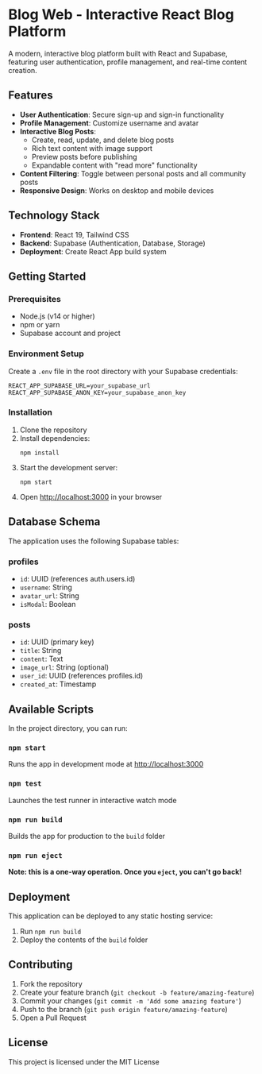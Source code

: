 # Blog Web - Interactive React Blog Platform

A modern, interactive blog platform built with React and Supabase, featuring user authentication, profile management, and real-time content creation.

## Features

- **User Authentication**: Secure sign-up and sign-in functionality
- **Profile Management**: Customize username and avatar
- **Interactive Blog Posts**:
  - Create, read, update, and delete blog posts
  - Rich text content with image support
  - Preview posts before publishing
  - Expandable content with "read more" functionality
- **Content Filtering**: Toggle between personal posts and all community posts
- **Responsive Design**: Works on desktop and mobile devices

## Technology Stack

- **Frontend**: React 19, Tailwind CSS
- **Backend**: Supabase (Authentication, Database, Storage)
- **Deployment**: Create React App build system

## Getting Started

### Prerequisites

- Node.js (v14 or higher)
- npm or yarn
- Supabase account and project

### Environment Setup

Create a `.env` file in the root directory with your Supabase credentials:

```
REACT_APP_SUPABASE_URL=your_supabase_url
REACT_APP_SUPABASE_ANON_KEY=your_supabase_anon_key
```

### Installation

1. Clone the repository
2. Install dependencies:
   ```
   npm install
   ```
3. Start the development server:
   ```
   npm start
   ```
4. Open [http://localhost:3000](http://localhost:3000) in your browser

## Database Schema

The application uses the following Supabase tables:

### profiles
- `id`: UUID (references auth.users.id)
- `username`: String
- `avatar_url`: String
- `isModal`: Boolean

### posts
- `id`: UUID (primary key)
- `title`: String
- `content`: Text
- `image_url`: String (optional)
- `user_id`: UUID (references profiles.id)
- `created_at`: Timestamp

## Available Scripts

In the project directory, you can run:

### `npm start`

Runs the app in development mode at [http://localhost:3000](http://localhost:3000)

### `npm test`

Launches the test runner in interactive watch mode

### `npm run build`

Builds the app for production to the `build` folder

### `npm run eject`

**Note: this is a one-way operation. Once you `eject`, you can't go back!**

## Deployment

This application can be deployed to any static hosting service:

1. Run `npm run build`
2. Deploy the contents of the `build` folder

## Contributing

1. Fork the repository
2. Create your feature branch (`git checkout -b feature/amazing-feature`)
3. Commit your changes (`git commit -m 'Add some amazing feature'`)
4. Push to the branch (`git push origin feature/amazing-feature`)
5. Open a Pull Request

## License

This project is licensed under the MIT License